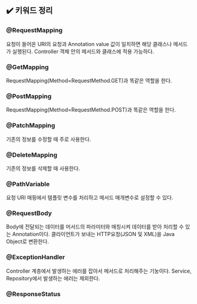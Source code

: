 ## ✔️ 키워드 정리

### @RequestMapping

요청이 들어온 URI의 요청과 Annotation value 값이 일치하면 해당 클래스나 메서드가 실행된다.
Controller 객체 안의 메서드와 클래스에 적용 가능하다.

### @GetMapping

RequestMapping(Method=RequestMethod.GET)과 똑같은 역할을 한다.

### @PostMapping

RequestMapping(Method=RequestMethod.POST)과 똑같은 역할을 한다.

### @PatchMapping

기존의 정보를 수정할 때 주로 사용한다.

### @DeleteMapping

기존의 정보를 삭제할 때 사용한다.

### @PathVariable

요청 URI 매핑에서 템플릿 변수를 처리하고 메서드 매개변수로 설정할 수 있다.

### @RequestBody

Body에 전달되는 데이터를 머서드의 파라미터와 매칭시켜 데이터를 받아 처리할 수 있는 Annotation이다. 클라이언트가 보내는 HTTP요청(JSON 및 XML)을 Java Object로 변환한다.

### @ExceptionHandler

Controller 계층에서 발생하는 에러를 잡아서 메서드로 처리해주는 기눙이다. Service, Repository에서 발생하는 에러는 제외한다. 

### @ResponseStatus


